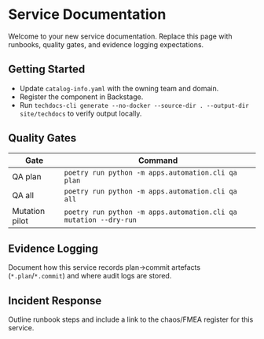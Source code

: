 # Service Documentation

Welcome to your new service documentation. Replace this page with runbooks, quality gates, and evidence logging expectations.

## Getting Started

- Update `catalog-info.yaml` with the owning team and domain.
- Register the component in Backstage.
- Run `techdocs-cli generate --no-docker --source-dir . --output-dir site/techdocs` to verify output locally.

## Quality Gates

| Gate | Command |
|------|---------|
| QA plan | `poetry run python -m apps.automation.cli qa plan` |
| QA all | `poetry run python -m apps.automation.cli qa all` |
| Mutation pilot | `poetry run python -m apps.automation.cli qa mutation --dry-run` |

## Evidence Logging

Document how this service records plan→commit artefacts (`*.plan`/`*.commit`) and where audit logs are stored.

## Incident Response

Outline runbook steps and include a link to the chaos/FMEA register for this service.
